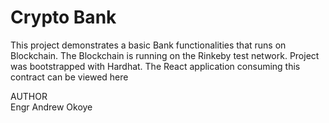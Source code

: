 # Crypto Bank

This project demonstrates a basic Bank functionalities that runs on Blockchain. The Blockchain is running on the Rinkeby test network. Project was bootstrapped with Hardhat. The React application consuming this contract can be viewed here

AUTHOR<br/>
Engr Andrew Okoye
